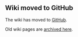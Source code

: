 ## Wiki moved to GitHub ##

The wiki has moved to [GitHub](https://github.com/protobuf-c/protobuf-c/wiki).

Old wiki pages are [archived here](https://code.google.com/p/protobuf-c/w/list).
